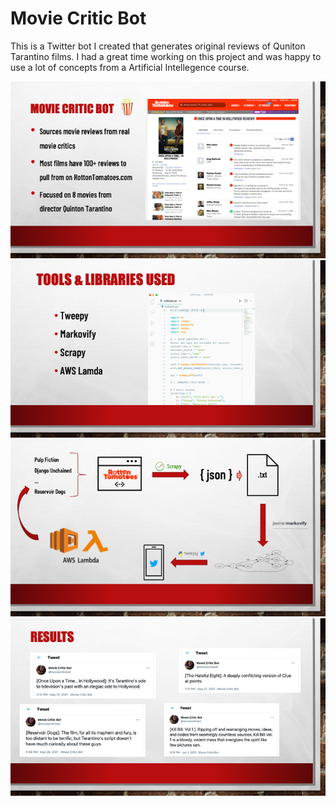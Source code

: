 # Movie Critic Bot
This is a Twitter bot I created that generates original reviews of Quniton Tarantino films. I had a great time working on this project and was happy to use a lot of concepts from a Artificial Intellegence course.

![background](https://github.com/coleramos425/Movie-Critic-Bot/blob/master/Assets/Slide2.png)
![tools](https://github.com/coleramos425/Movie-Critic-Bot/blob/master/Assets/Slide3.png)
![process](https://github.com/coleramos425/Movie-Critic-Bot/blob/master/Assets/Slide4.png)
![examples](https://github.com/coleramos425/Movie-Critic-Bot/blob/master/Assets/Slide5.png)
